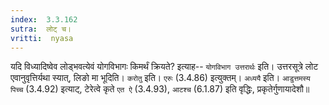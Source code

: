 ```yaml
---
index:  3.3.162
sutra:  लोट् च।
vritti:  nyasa
---
```


यदि विध्यादिष्वेव लोड्भवत्येवं योगविभागः किमर्थं क्रियते? इत्याह-- `योगविभाग उत्तरार्थः` इति। उत्तरसूत्रे लोट एवानुवृत्तिर्यथा स्यात्, लिङो मा भूदिति। `करोतु` इति। `एरुः` (3.4.86) इत्युक्तम्। `अध्ययै` इति। `आडुत्तमस्य पिच्च` (3.4.92) इत्याट्, टेरेत्वे कृते `एत ऐ` (3.4.93), `आटश्च` (6.1.87) इति वृद्धिः, प्रकृतेर्गुणायादेशौ॥
